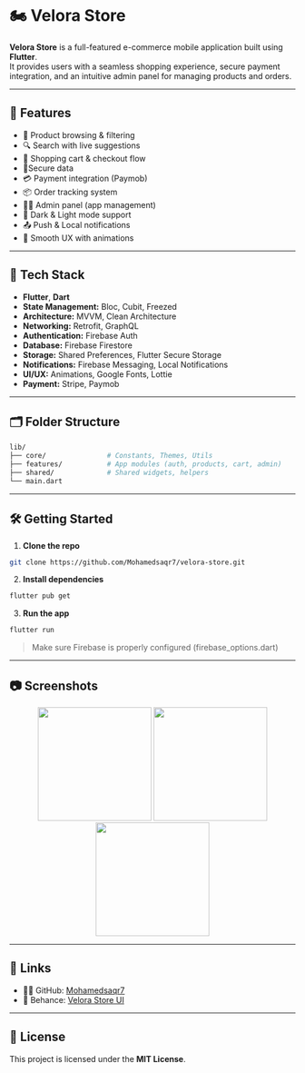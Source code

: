 # 🏍️ Velora Store

**Velora Store** is a full-featured e-commerce mobile application built using **Flutter**.  
It provides users with a seamless shopping experience, secure payment integration, and an intuitive admin panel for managing products and orders.

---

## 🚀 Features

- 🛒 Product browsing & filtering  
- 🔍 Search with live suggestions  
- 🧾 Shopping cart & checkout flow  
- 🔐Secure data  
- 💳 Payment integration (Paymob)  
- 📦 Order tracking system  
- 🧑‍💼 Admin panel (app management)  
- 🔄 Dark & Light mode support  
- 📤 Push & Local notifications  
- 💯 Smooth UX with animations

---

## 🧰 Tech Stack

- **Flutter**, **Dart**
- **State Management:** Bloc, Cubit, Freezed
- **Architecture:** MVVM, Clean Architecture
- **Networking:** Retrofit, GraphQL
- **Authentication:** Firebase Auth
- **Database:** Firebase Firestore
- **Storage:** Shared Preferences, Flutter Secure Storage
- **Notifications:** Firebase Messaging, Local Notifications
- **UI/UX:** Animations, Google Fonts, Lottie
- **Payment:** Stripe, Paymob

---

## 🗂️ Folder Structure

```bash
lib/
├── core/               # Constants, Themes, Utils
├── features/           # App modules (auth, products, cart, admin)
├── shared/             # Shared widgets, helpers
└── main.dart
```

---

## 🛠️ Getting Started

1. **Clone the repo**
```bash
git clone https://github.com/Mohamedsaqr7/velora-store.git
```

2. **Install dependencies**
```bash
flutter pub get
```

3. **Run the app**
```bash
flutter run
```

> Make sure Firebase is properly configured (firebase_options.dart)

---

## 📷 Screenshots

<!-- Replace with actual screenshot links -->
<p align="center">
  <img src="https://via.placeholder.com/200x400.png?text=Home+Screen" width="200"/>
  <img src="https://via.placeholder.com/200x400.png?text=Product+Details" width="200"/>
  <img src="https://via.placeholder.com/200x400.png?text=Cart+Page" width="200"/>
</p>

---

## 🔗 Links

- 🧑‍💻 GitHub: [Mohamedsaqr7](https://github.com/Mohamedsaqr7)
- 🎨 Behance: [Velora Store UI](https://www.behance.net/Mohamedsaqr7)

---

## 📄 License

This project is licensed under the **MIT License**.
